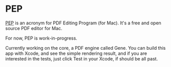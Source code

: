 # PEP

[PEP](https://macpep.org/) is an acronym for PDF Editing Program (for Mac). It's a free and open source PDF editor for Mac.

For now, PEP is work-in-progress.

Currently working on the core, a PDF engine called Gene. You can build this app with Xcode, and see the simple rendering result, and if you are interested in 
the tests, just click Test in your Xcode, if should be all past.

